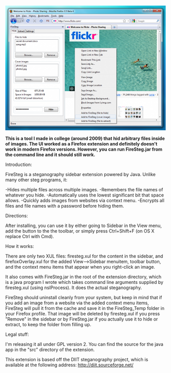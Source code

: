 ![firesteg](images/33465.png)

**This is a tool I made in college (around 2009) that hid arbitrary files inside of images. The UI worked as a Firefox extension and definitely doesn't work in modern Firefox versions. However, you can run FireSteg.jar from the command line and it should still work.**

Introduction:

FireSteg is a steganography sidebar extension powered by Java. Unlike many other steg programs, it:

-Hides multiple files across multiple images.
-Remembers the file names of whatever you hide.
-Automatically uses the lowest significant bit that space allows.
-Quickly adds images from websites via context menu.
-Encrypts all files and file names with a password before hiding them.

Directions:

After installing, you can use it by either going to Sidebar in the View menu, add the button to the the toolbar, or simply press Ctrl+Shift+F (on OS X replace Ctrl with Cmd).

How it works:

There are only two XUL files: firesteg.xul for the content in the sidebar, and firefoxOverlay.xul for the added View-->Sidebar menuitem, toolbar button, and the context menu items that appear when you right-click an image.

It also comes with FireSteg.jar in the root of the extension directory, which is a java program I wrote which takes command line arguments supplied by firesteg.xul (using nsIProcess). It does the actual steganography.

FireSteg should uninstall cleanly from your system, but keep in mind that if you add an image from a website via the added context menu items, FireSteg will pull it from the cache and save it in the FireSteg_Temp folder in your Firefox profile. That image will be deleted by firesteg.xul if you press "Remove" in the sidebar or by FireSteg.jar if you actually use it to hide or extract, to keep the folder from filling up.

Legal stuff:

I'm releasing it all under GPL version 2. You can find the source for the java app in the "src" directory of the extension.

This extension is based off the DIIT steganography project, which is available at the following address: http://diit.sourceforge.net/
